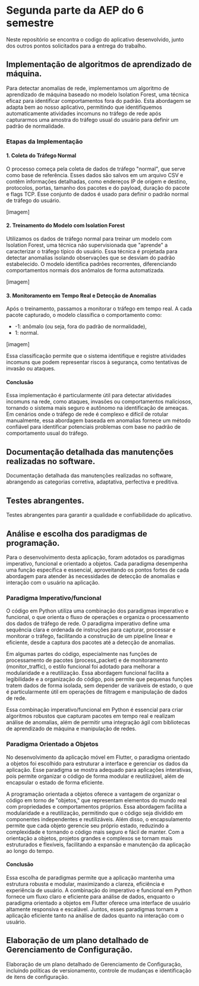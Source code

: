 
# Segunda parte da AEP do 6 semestre

Neste repositório se encontra o codigo do aplicativo desenvolvido, junto dos outros pontos solicitados para a entrega do trabalho.


## Implementação de algoritmos de aprendizado de máquina.

Para detectar anomalias de rede, implementamos um algoritmo de aprendizado de máquina baseado no modelo Isolation Forest, uma técnica eficaz para identificar comportamentos fora do padrão. Esta abordagem se adapta bem ao nosso aplicativo, permitindo que identifiquemos automaticamente atividades incomuns no tráfego de rede após capturarmos uma amostra do tráfego usual do usuário para definir um padrão de normalidade.

### Etapas da Implementação

#### 1. Coleta do Tráfego Normal

O processo começa pela coleta de dados de tráfego "normal", que serve como base de referência. Esses dados são salvos em um arquivo CSV e contêm informações detalhadas, como endereços IP de origem e destino, protocolos, portas, tamanho dos pacotes e do payload, duração do pacote e flags TCP. Esse conjunto de dados é usado para definir o padrão normal de tráfego do usuário.

[imagem]

#### 2. Treinamento do Modelo com Isolation Forest

Utilizamos os dados de tráfego normal para treinar um modelo com Isolation Forest, uma técnica não supervisionada que "aprende" a caracterizar o tráfego típico do usuário. Essa técnica é projetada para detectar anomalias isolando observações que se desviam do padrão estabelecido. O modelo identifica padrões recorrentes, diferenciando comportamentos normais dos anômalos de forma automatizada.

[imagem]

#### 3. Monitoramento em Tempo Real e Detecção de Anomalias

Após o treinamento, passamos a monitorar o tráfego em tempo real. A cada pacote capturado, o modelo classifica o comportamento como:

- -1: anômalo (ou seja, fora do padrão de normalidade),
- 1: normal.

[imagem]

Essa classificação permite que o sistema identifique e registre atividades incomuns que podem representar riscos à segurança, como tentativas de invasão ou ataques.

#### Conclusão
Essa implementação é particularmente útil para detectar atividades incomuns na rede, como ataques, invasões ou comportamentos maliciosos, tornando o sistema mais seguro e autônomo na identificação de ameaças. Em cenários onde o tráfego de rede é complexo e difícil de rotular manualmente, essa abordagem baseada em anomalias fornece um método confiável para identificar potenciais problemas com base no padrão de comportamento usual do tráfego.

## Documentação detalhada das manutenções realizadas no software.

Documentação detalhada das manutenções realizadas no software, abrangendo as categorias corretiva, adaptativa, perfectiva e preditiva.


## Testes abrangentes.

Testes abrangentes para garantir a qualidade e confiabilidade do aplicativo.

## Análise e escolha dos paradigmas de programação.
Para o desenvolvimento desta aplicação, foram adotados os paradigmas imperativo, funcional e orientado a objetos. Cada paradigma desempenha uma função específica e essencial, aproveitando os pontos fortes de cada abordagem para atender às necessidades de detecção de anomalias e interação com o usuário na aplicação.

### Paradigma Imperativo/funcional

O código em Python utiliza uma combinação dos paradigmas imperativo e funcional, o que orienta o fluxo de operações e organiza o processamento dos dados de tráfego de rede. O paradigma imperativo define uma sequência clara e ordenada de instruções para capturar, processar e monitorar o tráfego, facilitando a construção de um pipeline linear e eficiente, desde a captura dos pacotes até a detecção de anomalias.

Em algumas partes do código, especialmente nas funções de processamento de pacotes (process_packet) e de monitoramento (monitor_traffic), o estilo funcional foi adotado para melhorar a modularidade e a reutilização. Essa abordagem funcional facilita a legibilidade e a organização do código, pois permite que pequenas funções tratem dados de forma isolada, sem depender de variáveis de estado, o que é particularmente útil em operações de filtragem e manipulação de dados de rede.

Essa combinação imperativo/funcional em Python é essencial para criar algoritmos robustos que capturam pacotes em tempo real e realizam análise de anomalias, além de permitir uma integração ágil com bibliotecas de aprendizado de máquina e manipulação de redes.

### Paradigma Orientado a Objetos

No desenvolvimento da aplicação móvel em Flutter, o paradigma orientado a objetos foi escolhido para estruturar a interface e gerenciar os dados da aplicação. Esse paradigma se mostra adequado para aplicações interativas, pois permite organizar o código de forma modular e reutilizável, além de encapsular o estado de forma eficiente.

A programação orientada a objetos oferece a vantagem de organizar o código em torno de "objetos," que representam elementos do mundo real com propriedades e comportamentos próprios. Essa abordagem facilita a modularidade e a reutilização, permitindo que o código seja dividido em componentes independentes e reutilizáveis. Além disso, o encapsulamento permite que cada objeto gerencie seu próprio estado, reduzindo a complexidade e tornando o código mais seguro e fácil de manter. Com a orientação a objetos, projetos grandes e complexos se tornam mais estruturados e flexíveis, facilitando a expansão e manutenção da aplicação ao longo do tempo.

#### Conclusão
Essa escolha de paradigmas permite que a aplicação mantenha uma estrutura robusta e modular, maximizando a clareza, eficiência e experiência de usuário. A combinação do imperativo e funcional em Python fornece um fluxo claro e eficiente para análise de dados, enquanto o paradigma orientado a objetos em Flutter oferece uma interface de usuário altamente responsiva e escalável. Juntos, esses paradigmas tornam a aplicação eficiente tanto na análise de dados quanto na interação com o usuário.

## Elaboração de um plano detalhado de Gerenciamento de Configuração.

Elaboração de um plano detalhado de Gerenciamento de Configuração, incluindo políticas de versionamento, controle de mudanças e identificação de itens de configuração.

